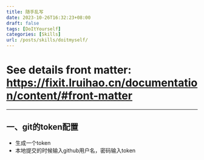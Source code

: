 ```yaml
---
title: 随手乱写
date: 2023-10-26T16:32:23+08:00
draft: false
tags: [DoItYourself]
categories: [Skills]
url: /posts/skills/doitmyself/
---
```



# See details front matter: https://fixit.lruihao.cn/documentation/content/#front-matter
---

<!--more-->
## 一、git的token配置
* 生成一个token
* 本地提交的时候输入github用户名，密码输入token

